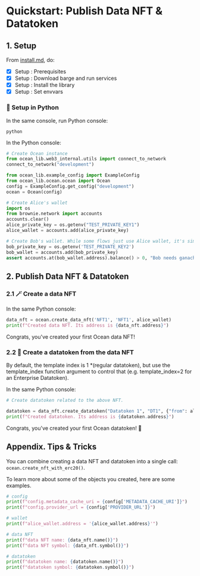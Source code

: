 <!--
Copyright 2022 Ocean Protocol Foundation
SPDX-License-Identifier: Apache-2.0
-->

# Quickstart: Publish Data NFT & Datatoken

## 1. Setup
From [install.md](install.md), do:
- [x] Setup : Prerequisites
- [x] Setup : Download barge and run services
- [x] Setup : Install the library
- [x] Setup : Set envvars

### 🐍 Setup in Python

In the same console, run Python console:
```console
python
```

In the Python console:
```python
# Create Ocean instance
from ocean_lib.web3_internal.utils import connect_to_network
connect_to_network("development")

from ocean_lib.example_config import ExampleConfig
from ocean_lib.ocean.ocean import Ocean
config = ExampleConfig.get_config("development")
ocean = Ocean(config)

# Create Alice's wallet
import os
from brownie.network import accounts
accounts.clear()
alice_private_key = os.getenv("TEST_PRIVATE_KEY1")
alice_wallet = accounts.add(alice_private_key)

# Create Bob's wallet. While some flows just use Alice wallet, it's simpler to do all here.
bob_private_key = os.getenv('TEST_PRIVATE_KEY2')
bob_wallet = accounts.add(bob_private_key)
assert accounts.at(bob_wallet.address).balance() > 0, "Bob needs ganache ETH"
```

## 2. Publish Data NFT & Datatoken

### 2.1 🪄 Create a data NFT

In the same Python console:
```python
data_nft = ocean.create_data_nft('NFT1', 'NFT1', alice_wallet)
print(f"Created data NFT. Its address is {data_nft.address}")
```

Congrats, you've created your first Ocean data NFT!

### 2.2 🎉 Create a datatoken from the data NFT

By default, the template index is 1 *(regular datatoken), but use the template_index function
argument to control that (e.g. template_index=2 for an Enterprise Datatoken).

In the same Python console:
```python
# Create datatoken related to the above NFT.

datatoken = data_nft.create_datatoken("Datatoken 1", "DT1", {"from": alice_wallet})
print(f"Created datatoken. Its address is {datatoken.address}")
```

Congrats, you've created your first Ocean datatoken! 🐋

## Appendix. Tips & Tricks

You can combine creating a data NFT and datatoken into a single call: `ocean.create_nft_with_erc20()`.

To learn more about some of the objects you created, here are some examples.
```python
# config
print(f"config.metadata_cache_uri = {config['METADATA_CACHE_URI']}")
print(f"config.provider_url = {config['PROVIDER_URL']}")

# wallet
print(f"alice_wallet.address = '{alice_wallet.address}'")

# data NFT
print(f"data NFT name: {data_nft.name()}")
print(f"data NFT symbol: {data_nft.symbol()}")

# datatoken
print(f"datatoken name: {datatoken.name()}")
print(f"datatoken symbol: {datatoken.symbol()}")
```
